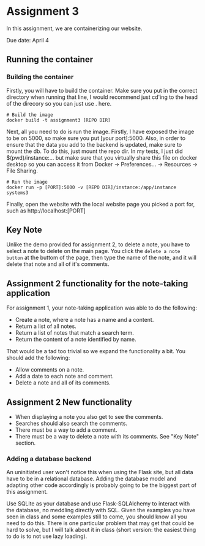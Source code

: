 # Assignment 3

In this assignment, we are containerizing our website.

Due date: April 4

## Running the container

### Building the container
Firstly, you will have to build the container. Make sure you put in the correct directory when running that line, I would recommend just cd'ing to the head of the direcory so you can just use . here.
```shell
# Build the image
docker build -t assignment3 [REPO DIR]
```

Next, all you need to do is run the image. Firstly, I have exposed the image to be on 5000, so make sure you put [your port]:5000.
Also, in order to ensure that the data you add to the backend is updated, make sure to mount the db. To do this, just mount the repo dir.
In my tests, I just did $(pwd)/instance:... but make sure that you virtually share this file on docker desktop so you can access it
from Docker -> Preferences... -> Resources -> File Sharing.
```shell
# Run the image
docker run -p [PORT]:5000 -v [REPO DIR]/instance:/app/instance systems3
```

Finally, open the website with the local website page you picked a port for, such as http://localhost:[PORT]

## Key Note
Unlike the demo provided for assignment 2, to delete a note, you have to select a note to delete on the main page. You click the `delete a note button` at the buttom of the page, then type the name of the note, and it will delete that note and all of it's comments.

## Assignment 2 functionality for the note-taking application

For assignment 1, your note-taking application was able to do the following:

- Create a note, where a note has a name and a content.
- Return a list of all notes.
- Return a list of notes that match a search term.
- Return the content of a note identified by name.

That would be a tad too trivial so we expand the functionality a bit. You should add the following:

- Allow comments on a note.
- Add a date to each note and comment.
- Delete a note and all of its comments.


## Assignment 2 New functionality

- When displaying a note you also get to see the comments.
- Searches should also search the comments.
- There must be a way to add a comment.
- There must be a way to delete a note with its comments. See "Key Note" section.


### Adding a database backend

An uninitiated user won't notice this when using the Flask site, but all data have to be in a relational database. Adding the database model and adapting other code accordingly is probably going to be the biggest part of this assignment.

Use SQLite as your database and use Flask-SQLAlchemy to interact with the database, no meddling directly with SQL. Given the examples you have seen in class and some examples still to come, you should know all you need to 
do this. There is one particular problem that may get that could be hard to solve, but I will talk about it in class (short version: the easiest thing to do is to not use lazy loading).